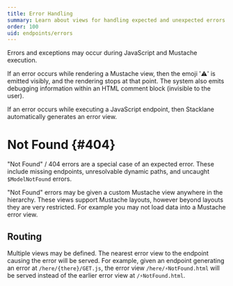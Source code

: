 ```yaml
---
title: Error Handling
summary: Learn about views for handling expected and unexpected errors.
order: 100
uid: endpoints/errors
---
```


Errors and exceptions may occur during JavaScript and Mustache execution.

If an error occurs while rendering a Mustache view, then the emoji '⚠️' is emitted visibly, 
and the rendering stops at that point. The system also emits debugging information within
an HTML comment block (invisible to the user). 

If an error occurs while executing a JavaScript endpoint, then Stacklane automatically
generates an error view.  

# Not Found {#404}

"Not Found" / 404 errors are a special case of an expected error.
These include missing endpoints, unresolvable dynamic paths,
and uncaught `$ModelNotFound` errors.

"Not Found" errors may be given a custom Mustache view anywhere in the hierarchy.
These views support Mustache layouts, however beyond layouts they are very restricted.
For example you may not load data into a Mustache error view.

## Routing
        
Multiple views may be defined.  The nearest error view to the endpoint causing the error
will be served.  For example, given an endpoint generating an error at
`/here/{there}/GET.js`,
the error view `/here/⚡️NotFound.html` will be served instead of the earlier error view at
`/⚡️NotFound.html`.
   